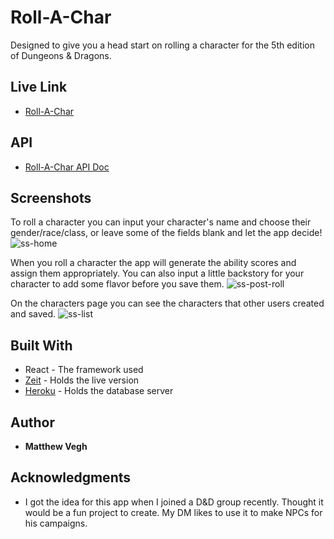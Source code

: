 # Roll-A-Char

Designed to give you a head start on rolling a character for the 5th edition of Dungeons & Dragons. 

## Live Link

* [Roll-A-Char](https://roll-a-char-app.mdv240.now.sh/)

## API

* [Roll-A-Char API Doc](https://github.com/MattVegh/roll-a-char-app-api)

## Screenshots
To roll a character you can input your character's name and choose their gender/race/class, or leave some of the fields blank and let the app decide!
![ss-home](https://user-images.githubusercontent.com/49329279/70679113-d5089d00-1c59-11ea-9876-6e41d68e3e28.png)

When you roll a character the app will generate the ability scores and assign them appropriately. You can also input a little backstory for your character to add some flavor before you save them.
![ss-post-roll](https://user-images.githubusercontent.com/49329279/70679131-dd60d800-1c59-11ea-9009-267655deeac9.png)

On the characters page you can see the characters that other users created and saved.
![ss-list](https://user-images.githubusercontent.com/49329279/70679128-db971480-1c59-11ea-90ff-30346106e061.png)


## Built With

* React - The framework used
* [Zeit](https://zeit.co) - Holds the live version
* [Heroku](https://www.heroku.com) - Holds the database server


## Author

* **Matthew Vegh** 


## Acknowledgments

* I got the idea for this app when I joined a D&D group recently. Thought it would be a fun project to create. My DM likes to use it to make NPCs for his campaigns. 